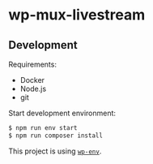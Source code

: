 # wp-mux-livestream

## Development

Requirements:

- Docker
- Node.js
- git

Start development environment:

```bash
$ npm run env start
$ npm run composer install
```

This project is using [`wp-env`](https://developer.wordpress.org/block-editor/reference-guides/packages/packages-env/).
